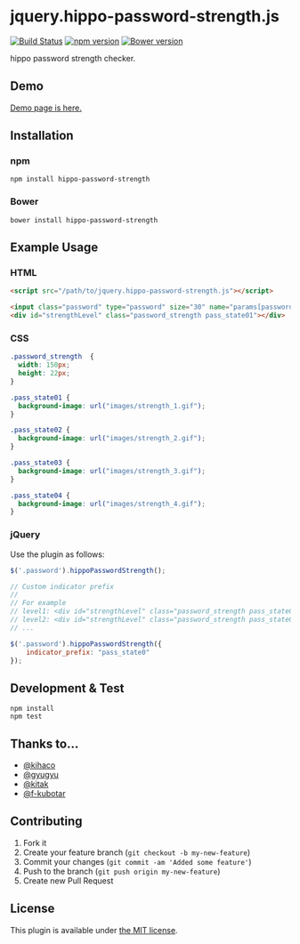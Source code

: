# jquery.hippo-password-strength.js

[![Build Status](https://travis-ci.org/kurotaky/hippo-password-strength.svg)](https://travis-ci.org/kurotaky/hippo-password-strength)
[![npm version](https://badge.fury.io/js/hippo-password-strength.svg)](https://badge.fury.io/js/hippo-password-strength)
[![Bower version](https://badge.fury.io/bo/hippo-password-strength.svg)](https://badge.fury.io/bo/hippo-password-strength)

hippo password strength checker.

## Demo
[Demo page is here.](http://kuro96.heteml.jp/hippo-password-strength/hippo.html)

## Installation
### npm
```
npm install hippo-password-strength
```
### Bower
```
bower install hippo-password-strength
```

## Example Usage
### HTML

```html
<script src="/path/to/jquery.hippo-password-strength.js"></script>

<input class="password" type="password" size="30" name="params[password]" value="" data-indicator="strengthLevel">
<div id="strengthLevel" class="password_strength pass_state01"></div>
```

### CSS
```css
.password_strength  {
  width: 150px;
  height: 22px;
}

.pass_state01 {
  background-image: url("images/strength_1.gif");
}

.pass_state02 {
  background-image: url("images/strength_2.gif");
}

.pass_state03 {
  background-image: url("images/strength_3.gif");
}

.pass_state04 {
  background-image: url("images/strength_4.gif");
}
```

### jQuery

Use the plugin as follows:

```js
$('.password').hippoPasswordStrength();

// Custom indicator prefix
//
// For example
// level1: <div id="strengthLevel" class="password_strength pass_state01"><div>
// level2: <div id="strengthLevel" class="password_strength pass_state02"><div>
// ...

$('.password').hippoPasswordStrength({
    indicator_prefix: "pass_state0"
});
```

## Development & Test
```
npm install
npm test
```

## Thanks to…

* [@kihaco](http://github.com/kihaco)
* [@gyugyu](http://github.com/gyugyu)
* [@kitak](http://github.com/kitak)
* [@f-kubotar](https://github.com/f-kubotar)

## Contributing

1. Fork it
2. Create your feature branch (`git checkout -b my-new-feature`)
3. Commit your changes (`git commit -am 'Added some feature'`)
4. Push to the branch (`git push origin my-new-feature`)
5. Create new Pull Request

## License

This plugin is available under [the MIT license](http://opensource.org/licenses/MIT).
